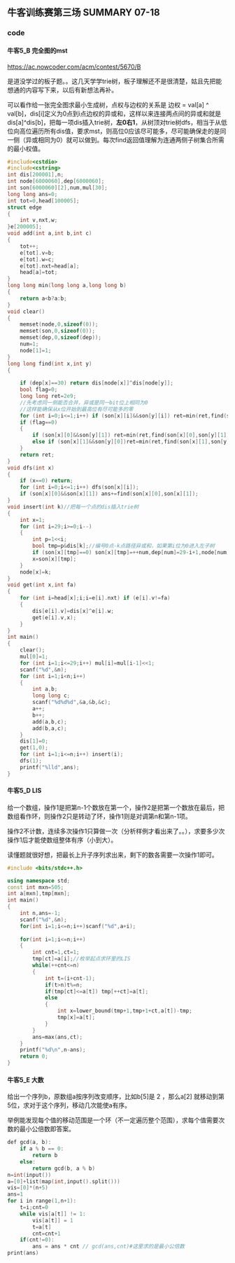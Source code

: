 ## 牛客训练赛第三场 SUMMARY 07-18

### code

#### 牛客5_B 完全图的mst

https://ac.nowcoder.com/acm/contest/5670/B

是道没学过的板子题。。这几天学学trie树，板子理解还不是很清楚，姑且先把能想通的内容写下来，以后有新想法再补。

可以看作给一张完全图求最小生成树，点权与边权的关系是 边权 = val[a] ^ val[b]，dis[i]定义为0点到i点边权的异或和，这样以来连接两点间的异或和就是dis[a]^dis[b]，把每一项dis插入trie树，**左0右1**，从树顶对trie树dfs，相当于从低位向高位遍历所有dis值，要求mst，则高位0应该尽可能多，尽可能确保走的是同一侧（异或相同为0）就可以做到。每次find返回值理解为连通两侧子树集合所需的最小权值。

```c++
#include<cstdio>
#include<cstring>
int dis[200001],n;
int node[6000060],dep[6000060];
int son[6000060][2],num,mul[30];
long long ans=0;
int tot=0,head[100005];
struct edge
{
    int v,nxt,w;
}e[200005];
void add(int a,int b,int c)
{
    tot++;
    e[tot].v=b;
    e[tot].w=c;
    e[tot].nxt=head[a];
    head[a]=tot;
}
long long min(long long a,long long b)
{
    return a<b?a:b;
}
void clear()
{
    memset(node,0,sizeof(0));
    memset(son,0,sizeof(0));
    memset(dep,0,sizeof(dep));
    num=1;
    node[1]=1;
}
long long find(int x,int y)
{
	
    if (dep[x]==30) return dis[node[x]]^dis[node[y]];
    bool flag=0;
    long long ret=2e9;
    //先考虑同一侧能否合并，异或是同一bit位上相同为0
	//这样能确保从x位开始到最高位有尽可能多的零 
    for (int i=0;i<=1;i++) if (son[x][i]&&son[y][i]) ret=min(ret,find(son[x][i],son[y][i])),flag=1;
    if (flag==0)
    {
        if (son[x][0]&&son[y][1]) ret=min(ret,find(son[x][0],son[y][1]));
		else if (son[x][1]&&son[y][0])ret=min(ret,find(son[x][1],son[y][0]));
    }
    return ret;
}
void dfs(int x)
{
    if (x==0) return;
    for (int i=0;i<=1;i++) dfs(son[x][i]);
    if (son[x][0]&&son[x][1]) ans+=find(son[x][0],son[x][1]);
}
void insert(int k)//把每一个点的dis插入trie树 
{
    int x=1;
    for (int i=29;i>=0;i--)
    {
        int p=1<<i;
        bool tmp=p&dis[k];//编号0点-k点路径异或和，如果第i位为0进入左子树 
        if (son[x][tmp]==0) son[x][tmp]=++num,dep[num]=29-i+1,node[num]=n+1;
        x=son[x][tmp];
    }
    node[x]=k;
}
void get(int x,int fa)
{
    for (int i=head[x];i;i=e[i].nxt) if (e[i].v!=fa)
    {
        dis[e[i].v]=dis[x]^e[i].w;
        get(e[i].v,x);
    }
}
int main()
{
    clear();
    mul[0]=1;
    for (int i=1;i<=29;i++) mul[i]=mul[i-1]<<1;
    scanf("%d",&n);
    for (int i=1;i<n;i++)
    {
        int a,b;
        long long c;
        scanf("%d%d%d",&a,&b,&c);
        a++;
        b++;
        add(a,b,c);
        add(b,a,c);
    }
    dis[1]=0;
    get(1,0);
    for (int i=1;i<=n;i++) insert(i);
    dfs(1);
    printf("%lld",ans);
}
```

#### 牛客5_D  LIS

给一个数组，操作1是把第n-1个数放在第一个，操作2是把第一个数放在最后，把数组看作环，则操作2只是转动了环，操作1则是对调第n和第n-1项。

操作2不计数，连续多次操作1只算做一次（分析样例才看出来了。。），求要多少次操作1后才能使数组整体有序（小到大）。

读懂题就很好想，把最长上升子序列求出来，剩下的数各需要一次操作1即可。

```c++
#include <bits/stdc++.h>

using namespace std;
const int mxn=505;
int a[mxn],tmp[mxn];
int main()
{
    int n,ans=-1;
    scanf("%d",&n);
    for(int i=1;i<=n;i++)scanf("%d",a+i);
        
    for(int i=1;i<=n;i++)
    {
        int cnt=1,ct=1;
        tmp[ct]=a[i];//枚举起点求环里的LIS 
        while(++cnt<=n)
        {
            int t=(i+cnt-1);
            if(t>n)t%=n;
            if(tmp[ct]<=a[t]) tmp[++ct]=a[t];
            else
            {
                int x=lower_bound(tmp+1,tmp+1+ct,a[t])-tmp;
                tmp[x]=a[t];
            }
        }
        ans=max(ans,ct);
    }
    printf("%d\n",n-ans);
    return 0;
}
```

#### 牛客5_E 大数

给出一个序列b，原数组a按序列改变顺序，比如b[5]是 2 ，那么a[2] 就移动到第5位，求对于这个序列，移动几次能使a有序。

举例能发现每个值的移动范围是一个环（不一定遍历整个范围），求每个值需要次数的最小公倍数即答案。

```c++
def gcd(a, b):
    if a % b == 0:
        return b
    else:
        return gcd(b, a % b)
n=int(input())
a=[0]+list(map(int,input().split()))
vis=[0]*(n+5)
ans=1
for i in range(1,n+1):
    t=i;cnt=0
    while vis[a[t]] != 1:
        vis[a[t]] = 1
        t=a[t]
        cnt=cnt+1
    if(cnt!=0):
        ans = ans * cnt // gcd(ans,cnt)#这里求的是最小公倍数
print(ans)

```